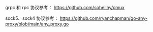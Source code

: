 grpc 和 rpc 协议参考：
https://github.com/soheilhy/cmux

sock5、sock4 协议参考：
https://github.com/ryanchapman/go-any-proxy/blob/main/any_proxy.go